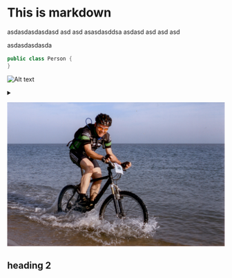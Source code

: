 # This is markdown

asdasdasdasdasd asd asd asasdasddsa
asdasd
asd
asd
asd

asdasdasdasda 

~~~java
public class Person {
}
~~~

![Alt text](https://g.gravizo.com/source/custom_mark10?https://raw.githubusercontent.com/rwestgeest/markdown-spike/master/readme.md)

<details> 
<summary></summary>
custom_mark10
  digraph G {
    size ="4,4";
    main -> parse [weight=8];
    parse -> execute;
    main -> init [style=dotted];
    main -> cleanup;
    execute -> { make_string; printf};
    init -> make_string;
    edge [color=red];
    main -> printf [style=bold,label="100 times"];
    make_string [label="make a string"];
    node [shape=box,style=filled,color=".7 .3 1.0"];
    execute -> compare;
  }
custom_mark10
</details>

![fiets](images/fiets.jpg)


## heading 2

